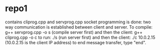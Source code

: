 # repo1
contains cliprog.cpp and servprog.cpp
socket programming is done: two way communication is established between client and server.
To compile: g++ servprog.cpp -o s (compile server first) and then the client: g++ cliprog.cpp -o c
to run: ./s (run server first) and then the client: ./c 10.0.2.15  (10.0.2.15 is the client IP address)
to end message transfer, type "end".
